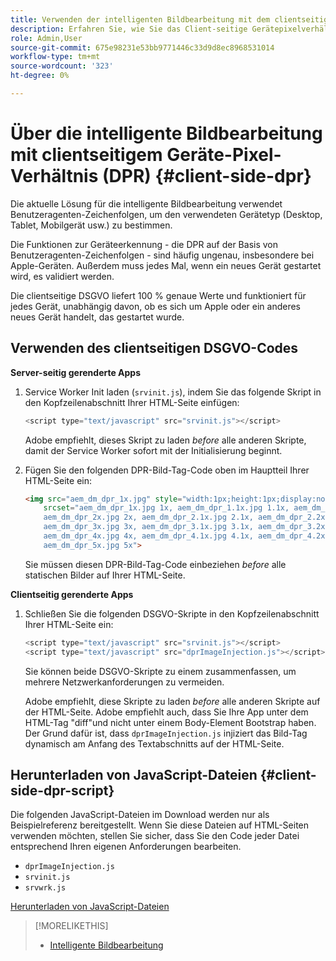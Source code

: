 ```yaml
---
title: Verwenden der intelligenten Bildbearbeitung mit dem clientseitigen Gerätepixelverhältnis
description: Erfahren Sie, wie Sie das Client-seitige Gerätepixelverhältnis mit der intelligenten Bildbearbeitung in Adobe Experience Manager as a Cloud Service mit Dynamic Media verwenden.
role: Admin,User
source-git-commit: 675e98231e53bb9771446c33d9d8ec8968531014
workflow-type: tm+mt
source-wordcount: '323'
ht-degree: 0%

---
```


# Über die intelligente Bildbearbeitung mit clientseitigem Geräte-Pixel-Verhältnis (DPR) {#client-side-dpr}

Die aktuelle Lösung für die intelligente Bildbearbeitung verwendet Benutzeragenten-Zeichenfolgen, um den verwendeten Gerätetyp (Desktop, Tablet, Mobilgerät usw.) zu bestimmen.

Die Funktionen zur Geräteerkennung - die DPR auf der Basis von Benutzeragenten-Zeichenfolgen - sind häufig ungenau, insbesondere bei Apple-Geräten. Außerdem muss jedes Mal, wenn ein neues Gerät gestartet wird, es validiert werden.

Die clientseitige DSGVO liefert 100 % genaue Werte und funktioniert für jedes Gerät, unabhängig davon, ob es sich um Apple oder ein anderes neues Gerät handelt, das gestartet wurde.

## Verwenden des clientseitigen DSGVO-Codes

**Server-seitig gerenderte Apps**

1. Service Worker Init laden (`srvinit.js`), indem Sie das folgende Skript in den Kopfzeilenabschnitt Ihrer HTML-Seite einfügen:

   ```javascript
   <script type="text/javascript" src="srvinit.js"></script>
   ```

   Adobe empfiehlt, dieses Skript zu laden _before_ alle anderen Skripte, damit der Service Worker sofort mit der Initialisierung beginnt.

1. Fügen Sie den folgenden DPR-Bild-Tag-Code oben im Hauptteil Ihrer HTML-Seite ein:

   ```html
   <img src="aem_dm_dpr_1x.jpg" style="width:1px;height:1px;display:none"
       srcset="aem_dm_dpr_1x.jpg 1x, aem_dm_dpr_1.1x.jpg 1.1x, aem_dm_dpr_1.2x.jpg 1.2x, aem_dm_dpr_1.3x.jpg 1.3x, aem_dm_dpr_1.4x.jpg 1.4x, aem_dm_dpr_1.5x.jpg 1.5x, aem_dm_dpr_1.6x.jpg 1.6x,          aem_dm_dpr_1.7x.jpg 1.7x, aem_dm_dpr_1.8x.jpg 1.8x, aem_dm_dpr_1.9x.jpg 1.9x,
       aem_dm_dpr_2x.jpg 2x, aem_dm_dpr_2.1x.jpg 2.1x, aem_dm_dpr_2.2x.jpg 2.2x, aem_dm_dpr_2.3x.jpg 2.3x, aem_dm_dpr_2.4x.jpg 2.4x, aem_dm_dpr_2.5x.jpg 2.5x, aem_dm_dpr_2.6x.jpg 2.6x, aem_dm_dpr_2.7x.jpg 2.7x, aem_dm_dpr_2.8x.jpg 2.8x, aem_dm_dpr_2.9x.jpg 2.9x,
       aem_dm_dpr_3x.jpg 3x, aem_dm_dpr_3.1x.jpg 3.1x, aem_dm_dpr_3.2x.jpg 3.2x, aem_dm_dpr_3.3x.jpg 3.3x, aem_dm_dpr_3.4x.jpg 3.4x, aem_dm_dpr_3.5x.jpg 3.5x, aem_dm_dpr_3.6x.jpg 3.6x, aem_dm_dpr_3.7x.jpg 3.7x, aem_dm_dpr_3.8x.jpg 3.8x, aem_dm_dpr_3.9x.jpg 3.9x,
       aem_dm_dpr_4x.jpg 4x, aem_dm_dpr_4.1x.jpg 4.1x, aem_dm_dpr_4.2x.jpg 4.2x, aem_dm_dpr_4.3x.jpg 4.3x, aem_dm_dpr_4.4x.jpg 4.4x, aem_dm_dpr_4.5x.jpg 4.5x, aem_dm_dpr_4.6x.jpg 4.6x, aem_dm_dpr_4.7x.jpg 4.7x, aem_dm_dpr_4.8x.jpg 4.8x, aem_dm_dpr_4.9x.jpg 4.9x,
       aem_dm_dpr_5x.jpg 5x">
   ```

   Sie müssen diesen DPR-Bild-Tag-Code einbeziehen _before_ alle statischen Bilder auf Ihrer HTML-Seite.

**Clientseitig gerenderte Apps**

1. Schließen Sie die folgenden DSGVO-Skripte in den Kopfzeilenabschnitt Ihrer HTML-Seite ein:

   ```javascript
   <script type="text/javascript" src="srvinit.js"></script>
   <script type="text/javascript" src="dprImageInjection.js"></script>
   ```

   Sie können beide DSGVO-Skripte zu einem zusammenfassen, um mehrere Netzwerkanforderungen zu vermeiden.

   Adobe empfiehlt, diese Skripte zu laden _before_ alle anderen Skripte auf der HTML-Seite.
Adobe empfiehlt auch, dass Sie Ihre App unter dem HTML-Tag &quot;diff&quot;und nicht unter einem Body-Element Bootstrap haben. Der Grund dafür ist, dass `dprImageInjection.js` injiziert das Bild-Tag dynamisch am Anfang des Textabschnitts auf der HTML-Seite.

## Herunterladen von JavaScript-Dateien {#client-side-dpr-script}

Die folgenden JavaScript-Dateien im Download werden nur als Beispielreferenz bereitgestellt. Wenn Sie diese Dateien auf HTML-Seiten verwenden möchten, stellen Sie sicher, dass Sie den Code jeder Datei entsprechend Ihren eigenen Anforderungen bearbeiten.

* `dprImageInjection.js`
* `srvinit.js`
* `srvwrk.js`

[Herunterladen von JavaScript-Dateien](/help/assets/assets-dm/aem-dynamicmedia-smartimaging-dpr.zip)

>[!MORELIKETHIS]
>
>* [Intelligente Bildbearbeitung](/help/assets/imaging-faq.md)